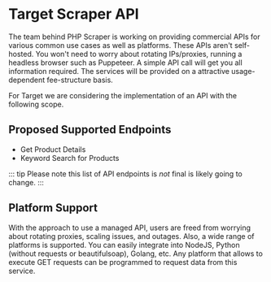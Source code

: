 # Target Scraper API

The team behind PHP Scraper is working on providing commercial APIs for various common use cases as well as platforms. These APIs aren't self-hosted. You won't need to worry about rotating IPs/proxies, running a headless browser such as Puppeteer. A simple API call will get you all information required. The services will be provided on a attractive usage-dependent fee-structure basis.

For Target we are considering the implementation of an API with the following scope.

## Proposed Supported Endpoints

- Get Product Details
- Keyword Search for Products

::: tip
Please note this list of API endpoints is *not* final is likely going to change.
:::

## Platform Support

With the approach to use a managed API, users are freed from worrying about rotating proxies, scaling issues, and outages. Also, a wide range of platforms is supported. You can easily integrate into NodeJS, Python (without requests or beautifulsoap), Golang, etc. Any platform that allows to execute GET requests can be programmed to request data from this service.
